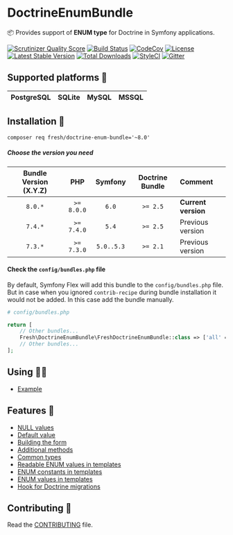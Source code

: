 # DoctrineEnumBundle

📦 Provides support of **ENUM type** for Doctrine in Symfony applications.

[![Scrutinizer Quality Score](https://img.shields.io/scrutinizer/g/fre5h/DoctrineEnumBundle.svg?style=flat-square)](https://scrutinizer-ci.com/g/fre5h/DoctrineEnumBundle/)
[![Build Status](https://img.shields.io/github/workflow/status/fre5h/DoctrineEnumBundle/CI/main?style=flat-square)](https://github.com/fre5h/DoctrineEnumBundle/actions?query=workflow%3ACI+branch%3Amain+)
[![CodeCov](https://img.shields.io/codecov/c/github/fre5h/DoctrineEnumBundle.svg?style=flat-square)](https://codecov.io/github/fre5h/DoctrineEnumBundle)
[![License](https://img.shields.io/packagist/l/fresh/doctrine-enum-bundle.svg?style=flat-square)](https://packagist.org/packages/fresh/doctrine-enum-bundle)
[![Latest Stable Version](https://img.shields.io/packagist/v/fresh/doctrine-enum-bundle.svg?style=flat-square)](https://packagist.org/packages/fresh/doctrine-enum-bundle)
[![Total Downloads](https://img.shields.io/packagist/dt/fresh/doctrine-enum-bundle.svg?style=flat-square)](https://packagist.org/packages/fresh/doctrine-enum-bundle)
[![StyleCI](https://styleci.io/repos/6553368/shield?style=flat-square)](https://styleci.io/repos/6553368)
[![Gitter](https://img.shields.io/badge/gitter-join%20chat-brightgreen.svg?style=flat-square)](https://gitter.im/fre5h/DoctrineEnumBundle)

## Supported platforms 🧐

| PostgreSQL | SQLite | MySQL | MSSQL |
|------------|--------|-------|-------|

## Installation 🌱

```composer req fresh/doctrine-enum-bundle='~8.0'```

##### Choose the version you need

| Bundle Version (X.Y.Z) | PHP              | Symfony          | Doctrine Bundle | Comment             |
|:----------------------:|:----------------:|:----------------:|:---------------:|:--------------------|
| `8.0.*`                | `>= 8.0.0`       | `6.0`            | `>= 2.5`        | **Current version** |
| `7.4.*`                | `>= 7.4.0`       | `5.4`            | `>= 2.5`        | Previous version    |
| `7.3.*`                | `>= 7.3.0`       | `5.0..5.3`       | `>= 2.1`        | Previous version    |

#### Check the `config/bundles.php` file

By default, Symfony Flex will add this bundle to the `config/bundles.php` file.
But in case when you ignored `contrib-recipe` during bundle installation it would not be added. In this case add the bundle manually.

```php
# config/bundles.php

return [
    // Other bundles...
    Fresh\DoctrineEnumBundle\FreshDoctrineEnumBundle::class => ['all' => true],
    // Other bundles...
];
```

## Using 🧑‍🎓

* [Example](./Resources/docs/example_of_using.md "Example")

## Features 🎁

* [NULL values](./Resources/docs/null_values.md "NULL values")
* [Default value](./Resources/docs/default_value.md "Default value")
* [Building the form](./Resources/docs/building_the_form.md "Building the form")
* [Additional methods](./Resources/docs/additional_methods.md "Additional methods")
* [Common types](./Resources/docs/common_types.md "Common types")
* [Readable ENUM values in templates](./Resources/docs/readable_enum_values_in_template.md "Readable ENUM values in templates")
* [ENUM constants in templates](./Resources/docs/enum_constants_in_templates.md "ENUM constants in templates")
* [ENUM values in templates](./Resources/docs/enum_values_in_templates.md "ENUM values in templates")
* [Hook for Doctrine migrations](./Resources/docs/hook_for_doctrine_migrations.md "Hook for Doctrine migrations")

## Contributing 🤝

Read the [CONTRIBUTING](https://github.com/fre5h/DoctrineEnumBundle/blob/master/.github/CONTRIBUTING.md) file.
